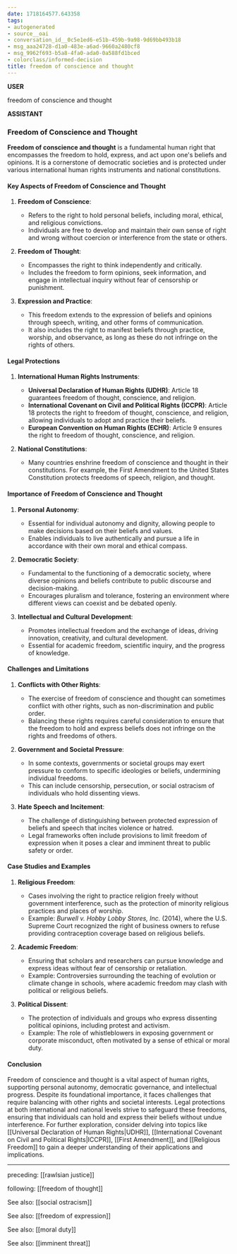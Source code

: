 ```yaml
---
date: 1718164577.643358
tags:
- autogenerated
- source__oai
- conversation_id__0c5e1ed6-e51b-459b-9a98-9d69bb493b18
- msg_aaa24728-d1a0-483e-a6ad-9660a2480cf8
- msg_9962f693-b5a8-4fa0-ada0-0a588fd1bced
- colorclass/informed-decision
title: freedom of conscience and thought
---
```


**USER**

freedom of conscience and thought


**ASSISTANT**

### Freedom of Conscience and Thought

**Freedom of conscience and thought** is a fundamental human right that encompasses the freedom to hold, express, and act upon one's beliefs and opinions. It is a cornerstone of democratic societies and is protected under various international human rights instruments and national constitutions.

#### Key Aspects of Freedom of Conscience and Thought

1. **Freedom of Conscience**:
   - Refers to the right to hold personal beliefs, including moral, ethical, and religious convictions.
   - Individuals are free to develop and maintain their own sense of right and wrong without coercion or interference from the state or others.

2. **Freedom of Thought**:
   - Encompasses the right to think independently and critically.
   - Includes the freedom to form opinions, seek information, and engage in intellectual inquiry without fear of censorship or punishment.

3. **Expression and Practice**:
   - This freedom extends to the expression of beliefs and opinions through speech, writing, and other forms of communication.
   - It also includes the right to manifest beliefs through practice, worship, and observance, as long as these do not infringe on the rights of others.

#### Legal Protections

1. **International Human Rights Instruments**:
   - **Universal Declaration of Human Rights (UDHR)**: Article 18 guarantees freedom of thought, conscience, and religion.
   - **International Covenant on Civil and Political Rights (ICCPR)**: Article 18 protects the right to freedom of thought, conscience, and religion, allowing individuals to adopt and practice their beliefs.
   - **European Convention on Human Rights (ECHR)**: Article 9 ensures the right to freedom of thought, conscience, and religion.

2. **National Constitutions**:
   - Many countries enshrine freedom of conscience and thought in their constitutions. For example, the First Amendment to the United States Constitution protects freedoms of speech, religion, and thought.

#### Importance of Freedom of Conscience and Thought

1. **Personal Autonomy**:
   - Essential for individual autonomy and dignity, allowing people to make decisions based on their beliefs and values.
   - Enables individuals to live authentically and pursue a life in accordance with their own moral and ethical compass.

2. **Democratic Society**:
   - Fundamental to the functioning of a democratic society, where diverse opinions and beliefs contribute to public discourse and decision-making.
   - Encourages pluralism and tolerance, fostering an environment where different views can coexist and be debated openly.

3. **Intellectual and Cultural Development**:
   - Promotes intellectual freedom and the exchange of ideas, driving innovation, creativity, and cultural development.
   - Essential for academic freedom, scientific inquiry, and the progress of knowledge.

#### Challenges and Limitations

1. **Conflicts with Other Rights**:
   - The exercise of freedom of conscience and thought can sometimes conflict with other rights, such as non-discrimination and public order.
   - Balancing these rights requires careful consideration to ensure that the freedom to hold and express beliefs does not infringe on the rights and freedoms of others.

2. **Government and Societal Pressure**:
   - In some contexts, governments or societal groups may exert pressure to conform to specific ideologies or beliefs, undermining individual freedoms.
   - This can include censorship, persecution, or social ostracism of individuals who hold dissenting views.

3. **Hate Speech and Incitement**:
   - The challenge of distinguishing between protected expression of beliefs and speech that incites violence or hatred.
   - Legal frameworks often include provisions to limit freedom of expression when it poses a clear and imminent threat to public safety or order.

#### Case Studies and Examples

1. **Religious Freedom**:
   - Cases involving the right to practice religion freely without government interference, such as the protection of minority religious practices and places of worship.
   - Example: *Burwell v. Hobby Lobby Stores, Inc.* (2014), where the U.S. Supreme Court recognized the right of business owners to refuse providing contraception coverage based on religious beliefs.

2. **Academic Freedom**:
   - Ensuring that scholars and researchers can pursue knowledge and express ideas without fear of censorship or retaliation.
   - Example: Controversies surrounding the teaching of evolution or climate change in schools, where academic freedom may clash with political or religious beliefs.

3. **Political Dissent**:
   - The protection of individuals and groups who express dissenting political opinions, including protest and activism.
   - Example: The role of whistleblowers in exposing government or corporate misconduct, often motivated by a sense of ethical or moral duty.

#### Conclusion

Freedom of conscience and thought is a vital aspect of human rights, supporting personal autonomy, democratic governance, and intellectual progress. Despite its foundational importance, it faces challenges that require balancing with other rights and societal interests. Legal protections at both international and national levels strive to safeguard these freedoms, ensuring that individuals can hold and express their beliefs without undue interference. For further exploration, consider delving into topics like [[Universal Declaration of Human Rights|UDHR]], [[International Covenant on Civil and Political Rights|ICCPR]], [[First Amendment]], and [[Religious Freedom]] to gain a deeper understanding of their applications and implications.


---

preceding: [[rawlsian justice]]  


following: [[freedom of thought]]

See also: [[social ostracism]]


See also: [[freedom of expression]]


See also: [[moral duty]]


See also: [[imminent threat]]